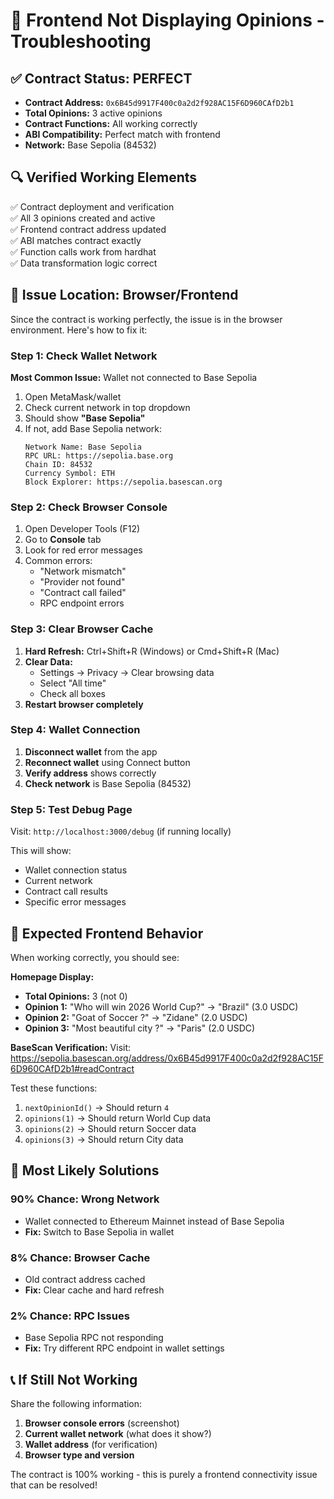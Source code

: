 # 🚨 Frontend Not Displaying Opinions - Troubleshooting

## ✅ Contract Status: PERFECT
- **Contract Address:** `0x6B45d9917F400c0a2d2f928AC15F6D960CAfD2b1`
- **Total Opinions:** 3 active opinions
- **Contract Functions:** All working correctly
- **ABI Compatibility:** Perfect match with frontend
- **Network:** Base Sepolia (84532)

## 🔍 Verified Working Elements
✅ Contract deployment and verification  
✅ All 3 opinions created and active  
✅ Frontend contract address updated  
✅ ABI matches contract exactly  
✅ Function calls work from hardhat  
✅ Data transformation logic correct  

## 🚨 Issue Location: Browser/Frontend

Since the contract is working perfectly, the issue is in the browser environment. Here's how to fix it:

### Step 1: Check Wallet Network
**Most Common Issue:** Wallet not connected to Base Sepolia

1. Open MetaMask/wallet
2. Check current network in top dropdown
3. Should show **"Base Sepolia"** 
4. If not, add Base Sepolia network:
   ```
   Network Name: Base Sepolia
   RPC URL: https://sepolia.base.org
   Chain ID: 84532
   Currency Symbol: ETH
   Block Explorer: https://sepolia.basescan.org
   ```

### Step 2: Check Browser Console
1. Open Developer Tools (F12)
2. Go to **Console** tab
3. Look for red error messages
4. Common errors:
   - "Network mismatch"
   - "Provider not found"
   - "Contract call failed"
   - RPC endpoint errors

### Step 3: Clear Browser Cache
1. **Hard Refresh:** Ctrl+Shift+R (Windows) or Cmd+Shift+R (Mac)
2. **Clear Data:**
   - Settings → Privacy → Clear browsing data
   - Select "All time"
   - Check all boxes
3. **Restart browser completely**

### Step 4: Wallet Connection
1. **Disconnect wallet** from the app
2. **Reconnect wallet** using Connect button
3. **Verify address** shows correctly
4. **Check network** is Base Sepolia (84532)

### Step 5: Test Debug Page
Visit: `http://localhost:3000/debug` (if running locally)

This will show:
- Wallet connection status
- Current network
- Contract call results
- Specific error messages

## 📱 Expected Frontend Behavior

When working correctly, you should see:

**Homepage Display:**
- **Total Opinions:** 3 (not 0)
- **Opinion 1:** "Who will win 2026 World Cup?" → "Brazil" (3.0 USDC)
- **Opinion 2:** "Goat of Soccer ?" → "Zidane" (2.0 USDC)
- **Opinion 3:** "Most beautiful city ?" → "Paris" (2.0 USDC)

**BaseScan Verification:**
Visit: https://sepolia.basescan.org/address/0x6B45d9917F400c0a2d2f928AC15F6D960CAfD2b1#readContract

Test these functions:
1. `nextOpinionId()` → Should return `4`
2. `opinions(1)` → Should return World Cup data
3. `opinions(2)` → Should return Soccer data
4. `opinions(3)` → Should return City data

## 🎯 Most Likely Solutions

### 90% Chance: Wrong Network
- Wallet connected to Ethereum Mainnet instead of Base Sepolia
- **Fix:** Switch to Base Sepolia in wallet

### 8% Chance: Browser Cache
- Old contract address cached
- **Fix:** Clear cache and hard refresh

### 2% Chance: RPC Issues
- Base Sepolia RPC not responding
- **Fix:** Try different RPC endpoint in wallet settings

## 📞 If Still Not Working

Share the following information:
1. **Browser console errors** (screenshot)
2. **Current wallet network** (what does it show?)
3. **Wallet address** (for verification)
4. **Browser type and version**

The contract is 100% working - this is purely a frontend connectivity issue that can be resolved!